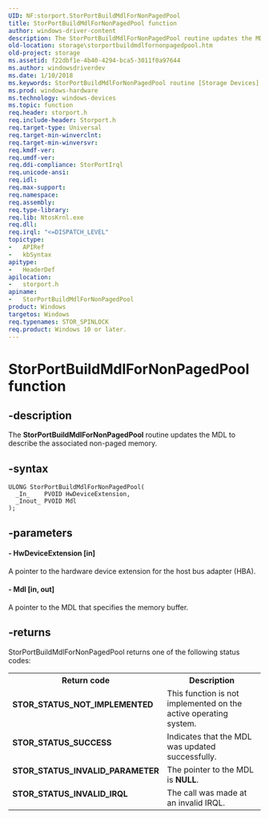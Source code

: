 ```yaml
---
UID: NF:storport.StorPortBuildMdlForNonPagedPool
title: StorPortBuildMdlForNonPagedPool function
author: windows-driver-content
description: The StorPortBuildMdlForNonPagedPool routine updates the MDL to describe the associated non-paged memory.
old-location: storage\storportbuildmdlfornonpagedpool.htm
old-project: storage
ms.assetid: f22dbf1e-4b40-4294-bca5-3011f0a97644
ms.author: windowsdriverdev
ms.date: 1/10/2018
ms.keywords: StorPortBuildMdlForNonPagedPool routine [Storage Devices], storport/StorPortBuildMdlForNonPagedPool, storage.storportbuildmdlfornonpagedpool, storprt_98151881-8a9f-4bf9-8365-ec50aecced4f.xml, StorPortBuildMdlForNonPagedPool
ms.prod: windows-hardware
ms.technology: windows-devices
ms.topic: function
req.header: storport.h
req.include-header: Storport.h
req.target-type: Universal
req.target-min-winverclnt: 
req.target-min-winversvr: 
req.kmdf-ver: 
req.umdf-ver: 
req.ddi-compliance: StorPortIrql
req.unicode-ansi: 
req.idl: 
req.max-support: 
req.namespace: 
req.assembly: 
req.type-library: 
req.lib: NtosKrnl.exe
req.dll: 
req.irql: "<=DISPATCH_LEVEL"
topictype:
-	APIRef
-	kbSyntax
apitype:
-	HeaderDef
apilocation:
-	storport.h
apiname:
-	StorPortBuildMdlForNonPagedPool
product: Windows
targetos: Windows
req.typenames: STOR_SPINLOCK
req.product: Windows 10 or later.
---
```


# StorPortBuildMdlForNonPagedPool function


## -description


The <b>StorPortBuildMdlForNonPagedPool</b> routine updates the MDL to describe the associated non-paged memory.


## -syntax


````
ULONG StorPortBuildMdlForNonPagedPool(
  _In_    PVOID HwDeviceExtension,
  _Inout_ PVOID Mdl
);
````


## -parameters




#### - HwDeviceExtension [in]

A pointer to the hardware device extension for the host bus adapter (HBA).


#### - Mdl [in, out]

A pointer to the MDL that specifies the memory buffer.


## -returns


StorPortBuildMdlForNonPagedPool returns one of the following status codes:
<table>
<tr>
<th>Return code</th>
<th>Description</th>
</tr>
<tr>
<td width="40%">
<dl>
<dt><b>STOR_STATUS_NOT_IMPLEMENTED</b></dt>
</dl>
</td>
<td width="60%">
This function is not implemented on the active operating system.

</td>
</tr>
<tr>
<td width="40%">
<dl>
<dt><b>STOR_STATUS_SUCCESS</b></dt>
</dl>
</td>
<td width="60%">
Indicates that the MDL was updated successfully.

</td>
</tr>
<tr>
<td width="40%">
<dl>
<dt><b>STOR_STATUS_INVALID_PARAMETER</b></dt>
</dl>
</td>
<td width="60%">
The pointer to the MDL is <b>NULL</b>.

</td>
</tr>
<tr>
<td width="40%">
<dl>
<dt><b>STOR_STATUS_INVALID_IRQL</b></dt>
</dl>
</td>
<td width="60%">
The call was made at an invalid IRQL. 

</td>
</tr>
</table> 



